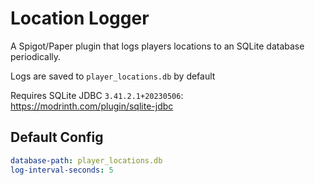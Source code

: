 # Location Logger

A Spigot/Paper plugin that logs players locations to an SQLite database periodically.

Logs are saved to `player_locations.db` by default

Requires SQLite JDBC `3.41.2.1+20230506`: https://modrinth.com/plugin/sqlite-jdbc

## Default Config

```yaml
database-path: player_locations.db
log-interval-seconds: 5
```